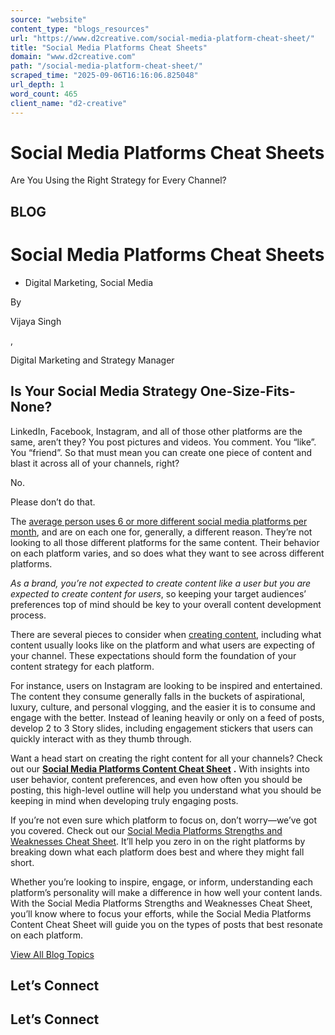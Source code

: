 ```yaml
---
source: "website"
content_type: "blogs_resources"
url: "https://www.d2creative.com/social-media-platform-cheat-sheet/"
title: "Social Media Platforms Cheat Sheets"
domain: "www.d2creative.com"
path: "/social-media-platform-cheat-sheet/"
scraped_time: "2025-09-06T16:16:06.825048"
url_depth: 1
word_count: 465
client_name: "d2-creative"
---
```


# Social Media Platforms Cheat Sheets

Are You Using the Right Strategy for Every Channel?

## BLOG

# Social Media Platforms Cheat Sheets

*   Digital Marketing, Social Media

By

Vijaya Singh

,

Digital Marketing and Strategy Manager

## Is Your Social Media Strategy One-Size-Fits-None?

LinkedIn, Facebook, Instagram, and all of those other platforms are the same, aren’t they? You post pictures and videos. You comment. You “like”. You “friend”. So that must mean you can create one piece of content and blast it across all of your channels, right?

No.

Please don’t do that.

The [average person uses 6 or more different social media platforms per month](https://sproutsocial.com/insights/social-media-statistics/#:~:text=Social%20media%20usage%20statistics,-It's%20no%20secret&text=are%20on%20social.-,In%202024%2C%20there%20are%20estimated%20to%20be%205.17%20billion%20total,to%20143%20minutes%20per%20day.), and are on each one for, generally, a different reason. They’re not looking to all those different platforms for the same content. Their behavior on each platform varies, and so does what they want to see across different platforms.

_As a brand, you’re not expected to create content like a user but you are expected to create content for users_, so keeping your target audiences’ preferences top of mind should be key to your overall content development process.

There are several pieces to consider when [creating content](https://sproutsocial.com/insights/social-media-statistics/#:~:text=Social%20media%20usage%20statistics,-It's%20no%20secret&text=are%20on%20social.-,In%202024%2C%20there%20are%20estimated%20to%20be%205.17%20billion%20total,to%20143%20minutes%20per%20day.), including what content usually looks like on the platform and what users are expecting of your channel. These expectations should form the foundation of your content strategy for each platform.

For instance, users on Instagram are looking to be inspired and entertained. The content they consume generally falls in the buckets of aspirational, luxury, culture, and personal vlogging, and the easier it is to consume and engage with the better. Instead of leaning heavily or only on a feed of posts, develop 2 to 3 Story slides, including engagement stickers that users can quickly interact with as they thumb through.

Want a head start on creating the right content for all your channels? Check out our **[Social Media Platforms Content Cheat Sheet](https://www.d2creative.com/wp-content/uploads/2024/05/d2-social-media-cheat-sheet-1.pdf)** **.** With insights into user behavior, content preferences, and even how often you should be posting, this high-level outline will help you understand what you should be keeping in mind when developing truly engaging posts.

If you’re not even sure which platform to focus on, don’t worry—we’ve got you covered. Check out our [Social Media Platforms Strengths and Weaknesses Cheat Sheet](https://www.d2creative.com/wp-content/uploads/2025/01/d2-sm-strengths-weaknesses-cheat-sheet.pdf). It’ll help you zero in on the right platforms by breaking down what each platform does best and where they might fall short.

Whether you’re looking to inspire, engage, or inform, understanding each platform’s personality will make a difference in how well your content lands. With the Social Media Platforms Strengths and Weaknesses Cheat Sheet, you’ll know where to focus your efforts, while the Social Media Platforms Content Cheat Sheet will guide you on the types of posts that best resonate on each platform.

[View All Blog Topics](https://www.d2creative.com/blog/)

## Let’s Connect

## Let’s Connect